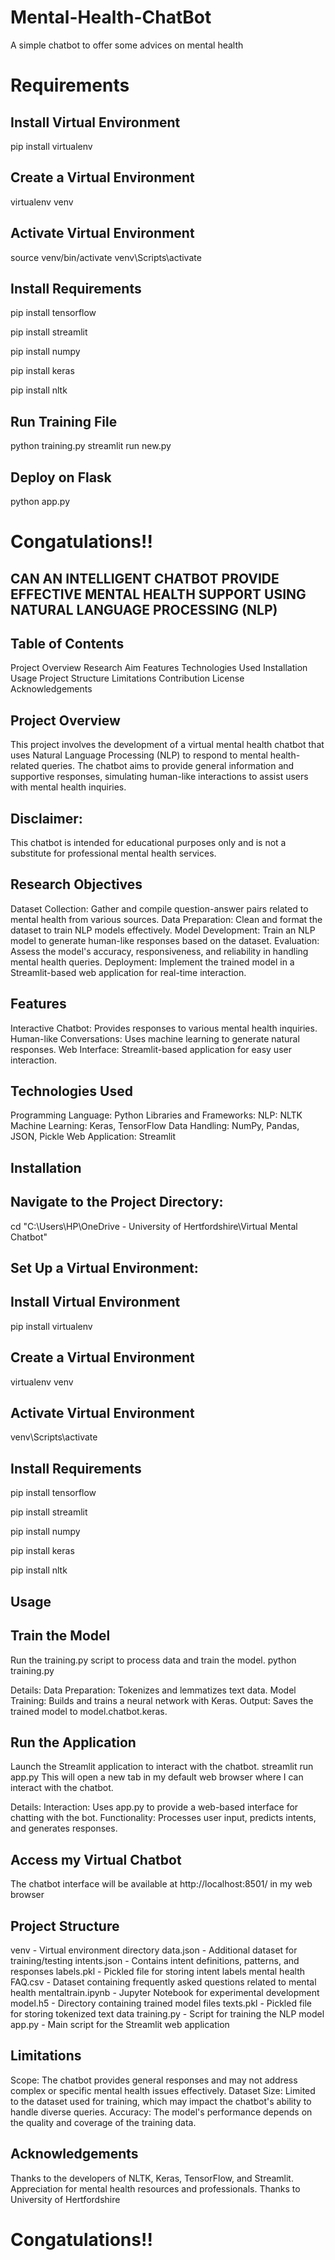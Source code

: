 # Mental-Health-ChatBot
A simple chatbot to offer some advices on mental health

# Requirements

## Install Virtual Environment
  pip install virtualenv

## Create a Virtual Environment
  virtualenv venv
  
## Activate Virtual Environment
  source venv/bin/activate
  venv\Scripts\activate

## Install Requirements
  pip install tensorflow 
  
  pip install streamlit 
  
  pip install numpy 
  
  pip install keras 
  
  pip install nltk 
  
## Run Training File
  python training.py
  streamlit run new.py
## Deploy on Flask
  python app.py

# Congatulations!!

## CAN AN INTELLIGENT CHATBOT PROVIDE EFFECTIVE MENTAL HEALTH SUPPORT USING NATURAL LANGUAGE PROCESSING (NLP)

## Table of Contents
  Project Overview
  Research Aim
  Features
  Technologies Used
  Installation
  Usage
  Project Structure
  Limitations
  Contribution
  License
  Acknowledgements

## Project Overview
  This project involves the development of a virtual mental health chatbot that uses Natural Language Processing (NLP) to respond to mental health-related queries. The chatbot aims to provide general information and supportive responses, simulating human-like interactions to assist users with mental health inquiries.

## Disclaimer: 
  This chatbot is intended for educational purposes only and is not a substitute for professional mental health services.

## Research Objectives
  Dataset Collection: Gather and compile question-answer pairs related to mental health from various sources.
  Data Preparation: Clean and format the dataset to train NLP models effectively.
  Model Development: Train an NLP model to generate human-like responses based on the dataset.
  Evaluation: Assess the model's accuracy, responsiveness, and reliability in handling mental health queries.
  Deployment: Implement the trained model in a Streamlit-based web application for real-time interaction.

## Features
  Interactive Chatbot: Provides responses to various mental health inquiries.
  Human-like Conversations: Uses machine learning to generate natural responses.
  Web Interface: Streamlit-based application for easy user interaction.

## Technologies Used
  Programming Language: Python
  Libraries and Frameworks:
  NLP: NLTK
  Machine Learning: Keras, TensorFlow
  Data Handling: NumPy, Pandas, JSON, Pickle
  Web Application: Streamlit

## Installation
 ## Navigate to the Project Directory:
  cd "C:\Users\HP\OneDrive - University of Hertfordshire\Virtual Mental Chatbot"

 ## Set Up a Virtual Environment:
  ## Install Virtual Environment
  pip install virtualenv

  ## Create a Virtual Environment
  virtualenv venv
  
  ## Activate Virtual Environment
  venv\Scripts\activate

  ## Install Requirements
  pip install tensorflow 
  
  pip install streamlit 
  
  pip install numpy 
  
  pip install keras 
  
  pip install nltk 
  
## Usage  
  ## Train the Model
  Run the training.py script to process data and train the model.
  python training.py

  Details:
  Data Preparation: Tokenizes and lemmatizes text data.
  Model Training: Builds and trains a neural network with Keras.
  Output: Saves the trained model to model.chatbot.keras.

## Run the Application
  Launch the Streamlit application to interact with the chatbot.
  streamlit run app.py
  This will open a new tab in my default web browser where I can interact with the chatbot.  

  Details:
  Interaction: Uses app.py to provide a web-based interface for chatting with the bot.
  Functionality: Processes user input, predicts intents, and generates responses.

## Access my Virtual Chatbot
  The chatbot interface will be available at  http://localhost:8501/ in my web browser

## Project Structure
  venv - Virtual environment directory
  data.json - Additional dataset for training/testing
  intents.json - Contains intent definitions, patterns, and responses
  labels.pkl - Pickled file for storing intent labels
  mental health FAQ.csv - Dataset containing frequently asked questions related to mental health
  mentaltrain.ipynb - Jupyter Notebook for experimental development
  model.h5 - Directory containing trained model files
  texts.pkl - Pickled file for storing tokenized text data
  training.py - Script for training the NLP model
  app.py - Main script for the Streamlit web application

## Limitations
  Scope: The chatbot provides general responses and may not address complex or specific mental health issues effectively.
  Dataset Size: Limited to the dataset used for training, which may impact the chatbot's ability to handle diverse queries.
  Accuracy: The model's performance depends on the quality and coverage of the training data.

## Acknowledgements
  Thanks to the developers of NLTK, Keras, TensorFlow, and Streamlit.
  Appreciation for mental health resources and professionals.
  Thanks to University of Hertfordshire

# Congatulations!!